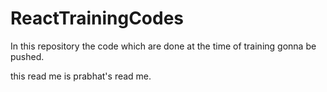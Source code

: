 # ReactTrainingCodes
In this repository the code which are done at the time of training gonna be pushed.

this read me is prabhat's read me.
